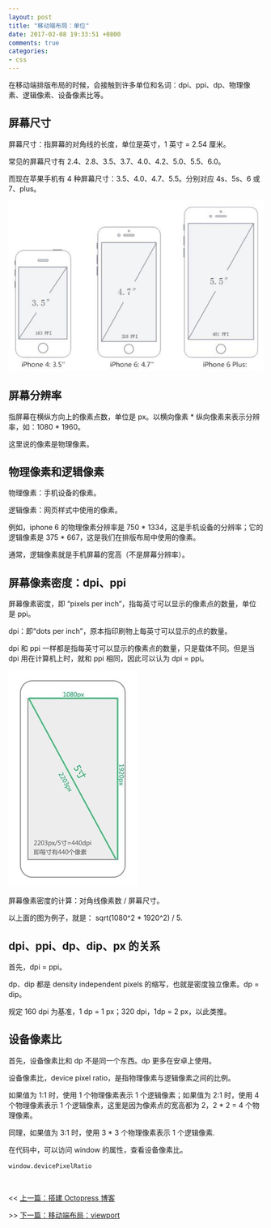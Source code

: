 ```yaml
---
layout: post
title: "移动端布局：单位"
date: 2017-02-08 19:33:51 +0800
comments: true
categories: 
- css
---
```


在移动端排版布局的时候，会接触到许多单位和名词：dpi、ppi、dp、物理像素、逻辑像素、设备像素比等。

<!--more-->

## 屏幕尺寸

屏幕尺寸：指屏幕的对角线的长度，单位是英寸，1 英寸 = 2.54 厘米。

常见的屏幕尺寸有 2.4、2.8、3.5、3.7、4.0、4.2、5.0、5.5、6.0。

而现在苹果手机有 4 种屏幕尺寸：3.5、4.0、4.7、5.5。分别对应 4s、5s、6 或 7、plus。

![](../images/2017020880549.png)

## 屏幕分辨率

指屏幕在横纵方向上的像素点数，单位是 px。以横向像素 * 纵向像素来表示分辨率，如：1080 * 1960。

这里说的像素是物理像素。

## 物理像素和逻辑像素

物理像素：手机设备的像素。

逻辑像素：网页样式中使用的像素。

例如，iphone 6 的物理像素分辨率是 750 * 1334，这是手机设备的分辨率；它的逻辑像素是 375 * 667，这是我们在排版布局中使用的像素。

通常，逻辑像素就是手机屏幕的宽高（不是屏幕分辨率）。

## 屏幕像素密度：dpi、ppi

屏幕像素密度，即 “pixels per inch”，指每英寸可以显示的像素点的数量，单位是 ppi。

dpi：即“dots per inch”，原本指印刷物上每英寸可以显示的点的数量。

dpi 和 ppi 一样都是指每英寸可以显示的像素点的数量，只是载体不同。但是当 dpi 用在计算机上时，就和 ppi 相同，因此可以认为 dpi = ppi。

![](../images/2017020880604.png)

屏幕像素密度的计算：对角线像素数 / 屏幕尺寸。

以上面的图为例子，就是：
sqrt(1080^2 * 1920^2) / 5.

## dpi、ppi、dp、dip、px 的关系

首先，dpi = ppi。

dp、dip 都是 density independent pixels 的缩写，也就是密度独立像素。dp = dip。

规定 160 dpi 为基准，1 dp = 1 px；320 dpi，1dp = 2 px，以此类推。

## 设备像素比

首先，设备像素比和 dp 不是同一个东西。dp 更多在安卓上使用。

设备像素比，device pixel ratio，是指物理像素与逻辑像素之间的比例。

如果值为 1:1 时，使用 1 个物理像素表示 1 个逻辑像素；如果值为 2:1 时，使用 4 个物理像素表示 1 个逻辑像素，这里是因为像素点的宽高都为 2，2 * 2 = 4 个物理像素。

同理，如果值为 3:1 时，使用 3 * 3 个物理像素表示 1 个逻辑像素.

在代码中，可以访问 window 的属性，查看设备像素比。

	window.devicePixelRatio

<br/>

<< [上一篇：搭建 Octopress 博客](http://www.cutwenty.com/blog/2017-02-08-da-jian-octopress-bo-ke.html)

\>> [下一篇：移动端布局：viewport](http://www.cutwenty.com/blog/2017-02-08-yi-dong-duan-bu-ju-:viewport.html)